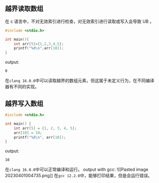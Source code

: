 ## 越界读取数组
在 c 语言中，不对无效索引进行检查，对无效索引进行读取或写入会导致 UB 。
```c
#include <stdio.h>

int main(){
    int arr[5]={1,2,3,4,5};
    printf("%d\n",arr[10]);
}
```
output:
```
0
```
在`clang 16.0.0`中可以读取越界的数组元素，但这属于未定义行为，在不同编译器有不同的实现。
## 越界写入数组
```c
#include <stdio.h>

int main() {
    int arr[5] = {1, 2, 3, 4, 5};
    arr[10] = 10;
    printf("%d\n", arr[10]);
}
```
output:
```
10
```
在`clang 16.0.0`中可以正常编译和运行。
output with gcc:
![[Pasted image 20230401004735.png]]
在`gcc 12.2.0`中，能够打印结果，但是会运行错误。
